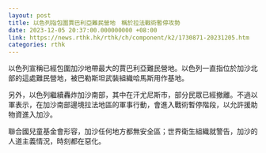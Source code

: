 ```yaml
---
layout: post
title: 以色列指包圍賈巴利亞難民營地　稱於拉法戰術暫停攻勢
date: 2023-12-05 20:37:00.000000000 +08:00
link: https://news.rthk.hk/rthk/ch/component/k2/1730871-20231205.htm
categories: rthk
---
```


以色列宣稱已經包圍加沙地帶最大的賈巴利亞難民營地。以色列一直指位於加沙北部的這處難民營地，被巴勒斯坦武裝組織哈馬斯用作基地。

另外，以色列繼續轟炸加沙南部，其中在汗尤尼斯市，部分民眾已經撤離。不過以軍表示，在加沙南部邊境拉法地區的軍事行動，會進入戰術暫停階段，以允許援助物資進入加沙。

聯合國兒童基金會形容，加沙任何地方都無安全區；世界衛生組織就警告，加沙的人道主義情況，時刻都在惡化。
